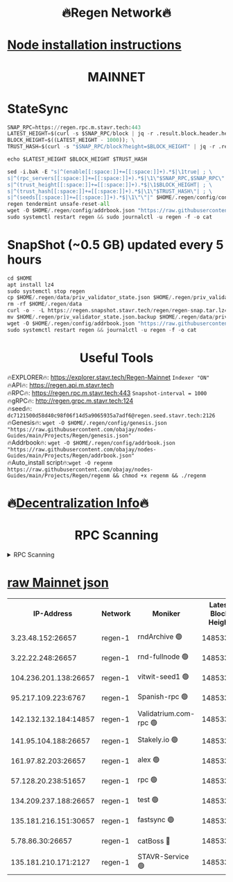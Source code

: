 <h1 align="center"> 🔥Regen Network🔥</h1>

[Node installation instructions](https://github.com/obajay/nodes-Guides/tree/main/Projects/Regen)
=
<h1 align="center"> MAINNET</h1>

# StateSync
```python
SNAP_RPC=https://regen.rpc.m.stavr.tech:443
LATEST_HEIGHT=$(curl -s $SNAP_RPC/block | jq -r .result.block.header.height); \
BLOCK_HEIGHT=$((LATEST_HEIGHT - 1000)); \
TRUST_HASH=$(curl -s "$SNAP_RPC/block?height=$BLOCK_HEIGHT" | jq -r .result.block_id.hash)

echo $LATEST_HEIGHT $BLOCK_HEIGHT $TRUST_HASH

sed -i.bak -E "s|^(enable[[:space:]]+=[[:space:]]+).*$|\1true| ; \
s|^(rpc_servers[[:space:]]+=[[:space:]]+).*$|\1\"$SNAP_RPC,$SNAP_RPC\"| ; \
s|^(trust_height[[:space:]]+=[[:space:]]+).*$|\1$BLOCK_HEIGHT| ; \
s|^(trust_hash[[:space:]]+=[[:space:]]+).*$|\1\"$TRUST_HASH\"| ; \
s|^(seeds[[:space:]]+=[[:space:]]+).*$|\1\"\"|" $HOME/.regen/config/config.toml
regen tendermint unsafe-reset-all
wget -O $HOME/.regen/config/addrbook.json "https://raw.githubusercontent.com/obajay/nodes-Guides/main/Projects/Regen/addrbook.json"
sudo systemctl restart regen && sudo journalctl -u regen -f -o cat
```
# SnapShot (~0.5 GB) updated every 5 hours
```python
cd $HOME
apt install lz4
sudo systemctl stop regen
cp $HOME/.regen/data/priv_validator_state.json $HOME/.regen/priv_validator_state.json.backup
rm -rf $HOME/.regen/data
curl -o - -L https://regen.snapshot.stavr.tech/regen/regen-snap.tar.lz4 | lz4 -c -d - | tar -x -C $HOME/.regen --strip-components 2
mv $HOME/.regen/priv_validator_state.json.backup $HOME/.regen/data/priv_validator_state.json
wget -O $HOME/.regen/config/addrbook.json "https://raw.githubusercontent.com/obajay/nodes-Guides/main/Projects/Regen/addrbook.json"
sudo systemctl restart regen && journalctl -u regen -f -o cat
```

 <h1 align="center"> Useful Tools</h1>

🔥EXPLORER🔥:     https://explorer.stavr.tech/Regen-Mainnet        `Indexer "ON"` \
🔥API🔥:          https://regen.api.m.stavr.tech \
🔥RPC🔥:          https://regen.rpc.m.stavr.tech:443              `Snapshot-interval = 1000` \
🔥gRPC🔥:         http://regen.grpc.m.stavr.tech:124 \
🔥seed🔥:      `dc7121500d58d40c98f06f14d5a9065935a7adf6@regen.seed.stavr.tech:2126` \
🔥Genesis🔥:   `wget -O $HOME/.regen/config/genesis.json "https://raw.githubusercontent.com/obajay/nodes-Guides/main/Projects/Regen/genesis.json"` \
🔥Addrbook🔥:  `wget -O $HOME/.regen/config/addrbook.json "https://raw.githubusercontent.com/obajay/nodes-Guides/main/Projects/Regen/addrbook.json"` \
🔥Auto_install script🔥:`wget -O regenm https://raw.githubusercontent.com/obajay/nodes-Guides/main/Projects/Regen/regenm && chmod +x regenm && ./regenm`

🔥[Decentralization Info](https://github.com/obajay/StateSync-snapshots/tree/main/Projects/Regen/Decentralization)🔥
=
<h1 align="center"> RPC Scanning</h1>

<details>
<summary>RPC Scanning</summary>

<h2 align="center"> We scan nodes in real time every 4 hours. And we provide the final result of RPC endpoints.
We cannot influence the operation of these nodes in any way. </h2>


```python
If Voting Power is higher than 0 --> then the Node is a validator of the network and may be subject to attack and be a potential threat to the chain.
```
```python
We marked such validators with a red symbol
```

</details>

[raw Mainnet json](https://rpc-check.regenm.stavr.tech/regenm/rpc-regenm-result.json)
=


<table><tr><th>IP-Address</th><th>Network</th><th>Moniker</th><th>Latest Block Height</th><th>Earliest Block Height</th><th>Catching Up</th><th>Tx Index</th><th>Voting Power</th><th>Scan Time</th></tr><tr><td>3.23.48.152:26657</td><td>regen-1</td><td>rndArchive 🟢</td><td>14853392</td><td>1</td><td>False</td><td>on</td><td>0</td><td>2024-02-25T12:27:50.299749579UTC</td></tr><tr><td>3.22.22.248:26657</td><td>regen-1</td><td>rnd-fullnode 🟢</td><td>14853391</td><td>4134001</td><td>False</td><td>on</td><td>0</td><td>2024-02-25T12:27:47.497623565UTC</td></tr><tr><td>104.236.201.138:26657</td><td>regen-1</td><td>vitwit-seed1 🟢</td><td>14853387</td><td>8943001</td><td>False</td><td>on</td><td>0</td><td>2024-02-25T12:27:19.555839152UTC</td></tr><tr><td>95.217.109.223:6767</td><td>regen-1</td><td>Spanish-rpc 🟢</td><td>14853395</td><td>10068001</td><td>False</td><td>on</td><td>0</td><td>2024-02-25T12:28:08.364240605UTC</td></tr><tr><td>142.132.132.184:14857</td><td>regen-1</td><td>Validatrium.com-rpc 🟢</td><td>14853395</td><td>11175001</td><td>False</td><td>on</td><td>0</td><td>2024-02-25T12:28:10.664983683UTC</td></tr><tr><td>141.95.104.188:26657</td><td>regen-1</td><td>Stakely.io 🟢</td><td>14853390</td><td>13442501</td><td>False</td><td>on</td><td>0</td><td>2024-02-25T12:27:36.425126879UTC</td></tr><tr><td>161.97.82.203:26657</td><td>regen-1</td><td>alex 🟢</td><td>14853393</td><td>13992001</td><td>False</td><td>on</td><td>0</td><td>2024-02-25T12:27:57.374471114UTC</td></tr><tr><td>57.128.20.238:51657</td><td>regen-1</td><td>rpc 🟢</td><td>14853394</td><td>13992001</td><td>False</td><td>on</td><td>0</td><td>2024-02-25T12:28:03.816976702UTC</td></tr><tr><td>134.209.237.188:26657</td><td>regen-1</td><td>test 🟢</td><td>14853397</td><td>13992001</td><td>False</td><td>on</td><td>0</td><td>2024-02-25T12:28:19.198620905UTC</td></tr><tr><td>135.181.216.151:30657</td><td>regen-1</td><td>fastsync 🟢</td><td>14853393</td><td>14457001</td><td>False</td><td>off</td><td>0</td><td>2024-02-25T12:27:57.053070329UTC</td></tr><tr><td>5.78.86.30:26657</td><td>regen-1</td><td>catBoss 🔴</td><td>14853398</td><td>14797001</td><td>False</td><td>on</td><td>9119502305</td><td>2024-02-25T12:28:28.392171853UTC</td></tr><tr><td>135.181.210.171:2127</td><td>regen-1</td><td>STAVR-Service 🟢</td><td>14853399</td><td>14851001</td><td>False</td><td>on</td><td>0</td><td>2024-02-25T12:28:32.901221979UTC</td></tr></table>